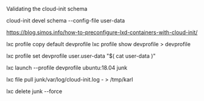  Validating the cloud-init schema

 cloud-init devel schema --config-file user-data


 https://blog.simos.info/how-to-preconfigure-lxd-containers-with-cloud-init/

 lxc profile copy default devprofile
 lxc profile show devprofile > devprofile

lxc profile set devprofile user.user-data "$( cat user-data )"

lxc launch --profile devprofile ubuntu:18.04 junk

lxc file pull junk/var/log/cloud-init.log - > /tmp/karl

lxc delete junk --force
